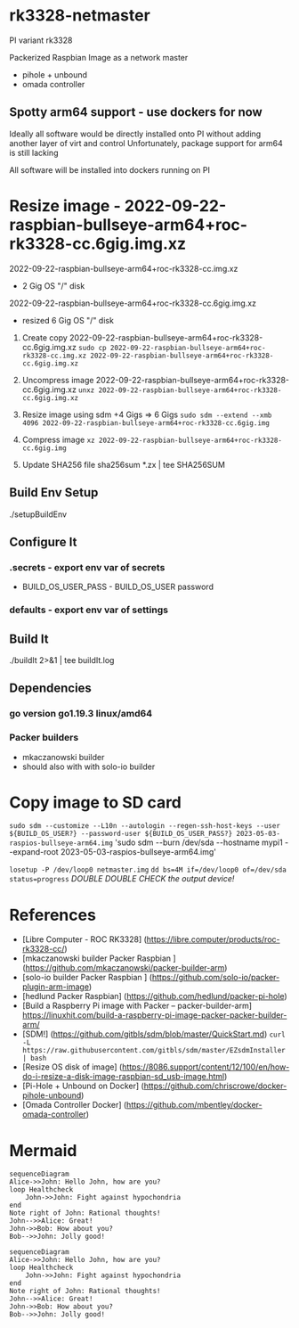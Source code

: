 # rk3328-netmaster

PI variant rk3328

Packerized Raspbian Image as a network master
- pihole + unbound
- omada controller

## Spotty arm64 support - use dockers for now
Ideally all software would be directly installed onto PI without adding another layer of virt and control
Unfortunately, package support for arm64 is still lacking

All software will be installed into dockers running on PI

# Resize image - 2022-09-22-raspbian-bullseye-arm64+roc-rk3328-cc.6gig.img.xz

2022-09-22-raspbian-bullseye-arm64+roc-rk3328-cc.img.xz
- 2 Gig OS "/" disk

2022-09-22-raspbian-bullseye-arm64+roc-rk3328-cc.6gig.img.xz
- resized 6 Gig OS "/" disk

1. Create copy 2022-09-22-raspbian-bullseye-arm64+roc-rk3328-cc.6gig.img.xz
`sudo cp 2022-09-22-raspbian-bullseye-arm64+roc-rk3328-cc.img.xz 2022-09-22-raspbian-bullseye-arm64+roc-rk3328-cc.6gig.img.xz`

1. Uncompress image 2022-09-22-raspbian-bullseye-arm64+roc-rk3328-cc.6gig.img.xz
`unxz 2022-09-22-raspbian-bullseye-arm64+roc-rk3328-cc.6gig.img.xz`

2. Resize image using sdm +4 Gigs => 6 Gigs
`sudo sdm --extend --xmb 4096 2022-09-22-raspbian-bullseye-arm64+roc-rk3328-cc.6gig.img`
3. Compress image 
`xz 2022-09-22-raspbian-bullseye-arm64+roc-rk3328-cc.6gig.img`

4. Update SHA256 file
sha256sum *.zx | tee SHA256SUM

## Build Env Setup
./setupBuildEnv

## Configure It
### .secrets - export env var of secrets
- BUILD_OS_USER_PASS - BUILD_OS_USER password

### defaults - export env var of settings

## Build It
./buildIt 2>&1 | tee buildIt.log

## Dependencies
### go version go1.19.3 linux/amd64

### Packer builders
- mkaczanowski builder
- should also with with solo-io builder

# Copy image to SD card

`sudo sdm --customize --L10n --autologin --regen-ssh-host-keys --user ${BUILD_OS_USER?} --password-user ${BUILD_OS_USER_PASS?} 2023-05-03-raspios-bullseye-arm64.img`
'sudo sdm --burn /dev/sda --hostname mypi1 --expand-root 2023-05-03-raspios-bullseye-arm64.img'

`losetup -P /dev/loop0 netmaster.img`
`dd bs=4M if=/dev/loop0 of=/dev/sda status=progress`
*DOUBLE DOUBLE CHECK the output device!*

# References
- [Libre Computer - ROC RK3328] (https://libre.computer/products/roc-rk3328-cc/)
- [mkaczanowski builder Packer Raspbian ] (https://github.com/mkaczanowski/packer-builder-arm) 
- [solo-io builder Packer Raspbian ] (https://github.com/solo-io/packer-plugin-arm-image) 
- [hedlund Packer Raspbian] (https://github.com/hedlund/packer-pi-hole)
- [Build a Raspberry Pi image with Packer – packer-builder-arm] https://linuxhit.com/build-a-raspberry-pi-image-packer-packer-builder-arm/
- [SDM!] (https://github.com/gitbls/sdm/blob/master/QuickStart.md)
`curl -L https://raw.githubusercontent.com/gitbls/sdm/master/EZsdmInstaller | bash`
- [Resize OS disk of image] (https://8086.support/content/12/100/en/how-do-i-resize-a-disk-image-raspbian-sd_usb-image.html)
- [Pi-Hole + Unbound on Docker] (https://github.com/chriscrowe/docker-pihole-unbound)
- [Omada Controller Docker] (https://github.com/mbentley/docker-omada-controller)

# Mermaid

```
sequenceDiagram
Alice->>John: Hello John, how are you?
loop Healthcheck
    John->>John: Fight against hypochondria
end
Note right of John: Rational thoughts!
John-->>Alice: Great!
John->>Bob: How about you?
Bob-->>John: Jolly good!
```

```mermaid
sequenceDiagram
Alice->>John: Hello John, how are you?
loop Healthcheck
    John->>John: Fight against hypochondria
end
Note right of John: Rational thoughts!
John-->>Alice: Great!
John->>Bob: How about you?
Bob-->>John: Jolly good!
```

